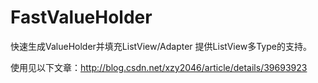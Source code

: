 FastValueHolder
===============

快速生成ValueHolder并填充ListView/Adapter
提供ListView多Type的支持。

使用见以下文章：http://blog.csdn.net/xzy2046/article/details/39693923
